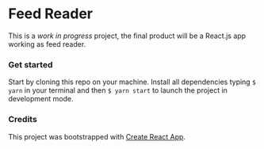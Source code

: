 # Feed Reader
This is a *work in progress* project, the final product will be a React.js app working as feed reader.

### Get started
Start by cloning this repo on your machine. Install all dependencies typing `$ yarn` in your terminal and then `$ yarn start` to launch the project in development mode.

### Credits
This project was bootstrapped with [Create React App](https://github.com/facebook/create-react-app).